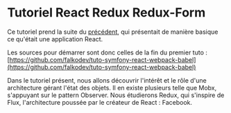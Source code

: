 # Tutoriel React Redux Redux-Form

Ce tutoriel prend la suite du [précédent](https://falkodev.gitbooks.io/tuto-symfony-react-webpack-babel/content/), qui présentait de manière basique ce qu'était une application React.

Les sources pour démarrer sont donc celles de la fin du premier tuto : [https://github.com/falkodev/tuto-symfony-react-webpack-babel](https://github.com/falkodev/tuto-symfony-react-webpack-babel)

Dans le tutoriel présent, nous allons découvrir l'intérêt et le rôle d'une architecture gérant l'état des objets. Il en existe plusieurs telle que Mobx, s'appuyant sur le pattern Observer. Nous étudierons Redux, qui s'inspire de Flux, l'architecture poussée par le créateur de React : Facebook.

